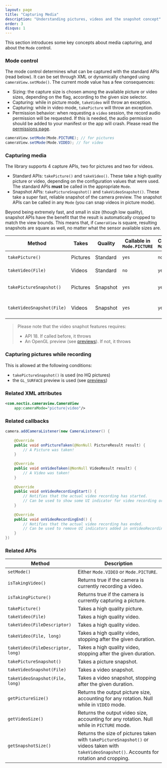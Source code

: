 ```yaml
---
layout: page
title: "Capturing Media"
description: "Understanding pictures, videos and the snapshot concept"
order: 3
disqus: 1
---
```


This section introduces some key concepts about media capturing, and about the `Mode` control.

### Mode control

The mode control determines what can be captured with the standard APIs (read below). It can be set through XML
or dynamically changed using `cameraView.setMode()`. The current mode value has a few consequences:

- Sizing: the capture size is chosen among the available picture or video sizes,
  depending on the flag, according to the given size selector.
- Capturing: while in picture mode, `takeVideo` will throw an exception.
- Capturing: while in video mode, `takePicture` will throw an exception.
- Permission behavior: when requesting a `video` session, the record audio permission will be requested.
  If this is needed, the audio permission should be added to your manifest or the app will crash.
  Please read the [permissions page](runtime-permissions).

```java
cameraView.setMode(Mode.PICTURE); // for pictures
cameraView.setMode(Mode.VIDEO); // for video
```

### Capturing media

The library supports 4 capture APIs, two for pictures and two for videos.

- Standard APIs: `takePicture()` and `takeVideo()`. These take a high quality picture or video, depending
  on the configuration values that were used. The standard APIs **must** be called in the appropriate `Mode`.
- Snapshot APIs: `takePictureSnapshot()` and `takeVideoSnapshot()`. These take a super fast, reliable
  snapshot of the camera preview. The snapshot APIs can be called in any `Mode` (you can snap videos in picture mode).

Beyond being extremely fast, and small in size (though low quality), snapshot APIs have the benefit 
that the result is automatically cropped to match the view bounds. This means that, if `CameraView` is square,
resulting snapshots are square as well, no matter what the sensor available sizes are.

|Method|Takes|Quality|Callable in `Mode.PICTURE`|Callable in `Mode.VIDEO`|Auto crop|Output size|
|------|-----|-------|--------------------------|------------------------|---------|-----------|
|`takePicture()`|Pictures|Standard|`yes`|`no`|`no`|That of `setPictureSize`|
|`takeVideo(File)`|Videos|Standard|`no`|`yes`|`no`|That of `setVideoSize`|
|`takePictureSnapshot()`|Pictures|Snapshot|`yes`|`yes`|`yes`|That of the preview stream, [or less](snapshot-size)|
|`takeVideoSnapshot(File)`|Videos|Snapshot|`yes`|`yes`|`yes`|That of the preview stream, [or less](snapshot-size)|

> Please note that the video snaphot features requires:
> - API 18. If called before, it throws
> - An OpenGL preview (see [previews](previews)). If not, it throws

### Capturing pictures while recording

This is allowed at the following conditions:

- `takePictureSnapshot()` is used (no HQ pictures)
- the `GL_SURFACE` preview is used (see [previews](previews))

### Related XML attributes

```xml
<com.noctis.cameraview.CameraView
    app:cameraMode="picture|video"/>
```

### Related callbacks

```java
camera.addCameraListener(new CameraListener() {
    
    @Override
    public void onPictureTaken(@NonNull PictureResult result) {
        // A Picture was taken!
    }
    
    @Override
    public void onVideoTaken(@NonNull VideoResult result) {
        // A Video was taken!
    }
    
    @Override
    public void onVideoRecordingStart() {
        // Notifies that the actual video recording has started.
        // Can be used to show some UI indicator for video recording or counting time.
    }
    
    @Override
    public void onVideoRecordingEnd() {
        // Notifies that the actual video recording has ended.
        // Can be used to remove UI indicators added in onVideoRecordingStart.
    }
})
```

### Related APIs

|Method|Description|
|------|-----------|
|`setMode()`|Either `Mode.VIDEO` or `Mode.PICTURE`.|
|`isTakingVideo()`|Returns true if the camera is currently recording a video.|
|`isTakingPicture()`|Returns true if the camera is currently capturing a picture.|
|`takePicture()`|Takes a high quality picture.|
|`takeVideo(File)`|Takes a high quality video.|
|`takeVideo(FileDescriptor)`|Takes a high quality video.|
|`takeVideo(File, long)`|Takes a high quality video, stopping after the given duration.|
|`takeVideo(FileDescriptor, long)`|Takes a high quality video, stopping after the given duration.|
|`takePictureSnapshot()`|Takes a picture snapshot.|
|`takeVideoSnapshot(File)`|Takes a video snapshot.|
|`takeVideoSnapshot(File, long)`|Takes a video snapshot, stopping after the given duration.|
|`getPictureSize()`|Returns the output picture size, accounting for any rotation. Null while in `VIDEO` mode.|
|`getVideoSize()`|Returns the output video size, accounting for any rotation. Null while in `PICTURE` mode.|
|`getSnapshotSize()`|Returns the size of pictures taken with `takePictureSnapshot()` or videos taken with `takeVideoSnapshot()`. Accounts for rotation and cropping.|